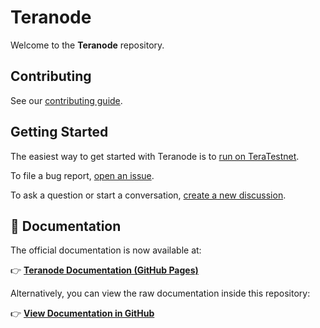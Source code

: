 # Teranode

Welcome to the **Teranode** repository.

## Contributing

See our [contributing guide](./CONTRIBUTING.md).

## Getting Started

The easiest way to get started with Teranode is to [run on TeraTestnet](https://github.com/bsv-blockchain/teranode-teratestnet).

To file a bug report, [open an issue](https://github.com/bsv-blockchain/teranode/issues/new?template=bug_report.md).

To ask a question or start a conversation, [create a new discussion](https://github.com/bsv-blockchain/teranode/discussions/new?category=q-a).

## 📖 Documentation

The official documentation is now available at:

👉 **[Teranode Documentation (GitHub Pages)](https://bsv-blockchain.github.io/teranode/)**

Alternatively, you can view the raw documentation inside this repository:

👉 **[View Documentation in GitHub](docs/index.md)**
